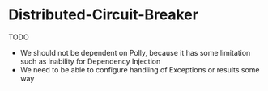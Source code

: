 # Distributed-Circuit-Breaker


TODO
- We should not be dependent on Polly, because it has some limitation such as inability for 
Dependency Injection
- We need to be able to configure handling of Exceptions or results some way